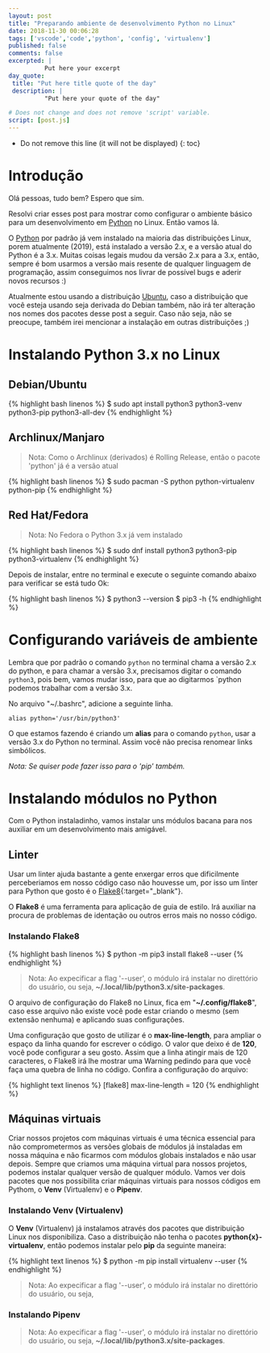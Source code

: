 ```yaml
---
layout: post
title: "Preparando ambiente de desenvolvimento Python no Linux"
date: 2018-11-30 00:06:28
tags: ['vscode','code','python', 'config', 'virtualenv']
published: false
comments: false
excerpted: |
          Put here your excerpt
day_quote:
 title: "Put here title quote of the day"
 description: |
          "Put here your quote of the day"

# Does not change and does not remove 'script' variable.
script: [post.js]
---
```


<!-- Write from here your post !!! -->

* Do not remove this line (it will not be displayed)
{: toc}

# Introdução

Olá pessoas, tudo bem? Espero que sim.

Resolvi criar esses post para mostrar como configurar o ambiente básico para um desenvolvimento em [Python][py] no Linux. Então vamos lá.

O [Python][py] por padrão já vem instalado na maioria das distribuições Linux, porem atualmente (2019), está instalado a versão 2.x, e a versão atual do Python é a 3.x. Muitas coisas legais mudou da versão 2.x para a 3.x, então, sempre é bom usarmos a versão mais resente de qualquer linguagem de programação, assim conseguimos nos livrar de possível bugs e aderir novos recursos :)

Atualmente estou usando a distribuição [Ubuntu][ubu], caso a distribuição que você esteja usando seja derivada do Debian também, não irá ter alteração nos nomes dos pacotes desse post a seguir. Caso não seja, não se preocupe, também irei mencionar a instalação em outras distribuições ;)

# Instalando Python 3.x no Linux

## Debian/Ubuntu

{% highlight bash linenos %}
$ sudo apt install python3 python3-venv python3-pip python3-all-dev
{% endhighlight %}

## Archlinux/Manjaro

> Nota: Como o Archlinux (derivados) é Rolling Release, então o pacote 'python' já é a versão atual

{% highlight bash linenos %}
$ sudo pacman -S python python-virtualenv python-pip
{% endhighlight %}

## Red Hat/Fedora

> Nota: No Fedora o Python 3.x já vem instalado

{% highlight bash linenos %}
$ sudo dnf install python3 python3-pip python3-virtualenv
{% endhighlight %}

Depois de instalar, entre no terminal e execute o seguinte comando abaixo para verificar se está tudo Ok:

{% highlight bash linenos %}
$ python3 --version
$ pip3 -h
{% endhighlight %}

# Configurando variáveis de ambiente

Lembra que por padrão o comando `python` no terminal chama a versão 2.x do python, e para chamar a versão 3.x, precisamos digitar o comando `python3`, pois bem, vamos mudar isso, para que ao digitarmos `python podemos trabalhar com a versão 3.x.

No arquivo "~/.bashrc", adicione a seguinte linha.

~~~shell
alias python='/usr/bin/python3'
~~~

O que estamos fazendo é criando um **alias** para o comando `python`, usar a versão 3.x do Python no terminal. Assim você não precisa renomear links simbólicos.

*Nota: Se quiser pode fazer isso para o 'pip' também.*

# Instalando módulos no Python

Com o Python instaladinho, vamos instalar uns módulos bacana para nos auxiliar em um desenvolvimento mais amigável.

## Linter

Usar um linter ajuda bastante a gente enxergar erros que dificilmente perceberiamos em nosso código caso não houvesse um, por isso um linter para Python que gosto é o [Flake8](http://flake8.pycqa.org/en/latest/){:target="_blank"}.

O **Flake8** é uma ferramenta para aplicação de guia de estilo. Irá auxiliar na procura de problemas de identação ou outros erros mais no nosso código.

### Instalando Flake8

{% highlight bash linenos %}
$ python -m pip3 install flake8 --user
{% endhighlight %}

> Nota: Ao expecificar a flag '--user', o módulo irá instalar no direttório do usuário, ou seja,
> **~/.local/lib/python3.x/site-packages**.

O arquivo de configuração do Flake8 no Linux, fica em "**~/.config/flake8**", caso esse arquivo não existe você pode estar criando o mesmo (sem extensão nenhuma) e aplicando suas configurações.

Uma configuração que gosto de utilizar é o **max-line-length**, para ampliar o espaço da linha quando for escrever o código. O valor que deixo é de **120**, você pode configurar a seu gosto. Assim que a linha atingir mais de 120 caracteres, o Flake8 irá lhe mostrar uma Warning pedindo para que você faça uma quebra de linha no código. Confira a configuração do arquivo:

{% highlight text linenos %}
[flake8]
max-line-length = 120
{% endhighlight %}

## Máquinas virtuais

Criar nossos projetos com máquinas virtuais é uma técnica essencial para não comprometermos as versões globais de módulos já instaladas em nossa máquina e não ficarmos com módulos globais instalados e não usar depois. Sempre que criamos uma máquina virtual para nossos projetos, podemos instalar qualquer versão de qualquer módulo. Vamos ver dois pacotes que nos possibilita criar máquinas virtuais para nossos códigos em Pythom, o **Venv** (Virtualenv) e o **Pipenv**.

### Instalando **Venv** (Virtualenv)

O **Venv** (Virtualenv) já instalamos através dos pacotes que distribuição Linux nos disponibiliza. Caso a distribuição não tenha o pacotes **python{x}-virtualenv**, então podemos instalar pelo **pip** da seguinte maneira:

{% highlight text linenos %}
$ python -m pip install virtualenv --user
{% endhighlight %}

> Nota: Ao expecificar a flag '--user', o módulo irá instalar no direttório do usuário, ou seja,

### Instalando Pipenv

> Nota: Ao expecificar a flag '--user', o módulo irá instalar no direttório do usuário, ou seja,
> **~/.local/lib/python3.x/site-packages**.

[ubu]: (https://ubuntu.com){:target="_blank"}
[vscode]: (https://code.visualstudio.com/){:target="_blank"}
[py]: (https://www.python.org/){:target="_blank"}
